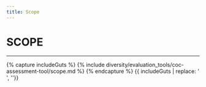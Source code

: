 ```yaml
---
title: Scope
---
```


# SCOPE

<hr>

{% capture includeGuts %}
{% include diversity/evaluation_tools/coc-assessment-tool/scope.md %}
{% endcapture %}
{{ includeGuts | replace: '    ', ''}}
